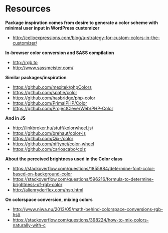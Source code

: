 # Resources

**Package inspiration comes from desire to generate a color scheme with minimal user input in WordPress customizer**
* http://celloexpressions.com/blog/a-strategy-for-custom-colors-in-the-customizer/

**In-browser color conversion and SASS compilation**
* http://rgb.to
* http://www.sassmeister.com/

**Similar packages/inspiration**
* https://github.com/mexitek/phpColors
* https://github.com/spatie/color
* https://github.com/hasbridge/php-color
* https://github.com/PrimalPHP/Color
* https://github.com/ProjectCleverWeb/PHP-Color

**And in JS**
* http://linkbroker.hu/stuff/kolorwheel.js/
* https://github.com/brehaut/color-js
* https://github.com/Qix-/color
* https://github.com/niftynei/color-wheel
* https://github.com/carloscabo/colz

**About the perceived brightness used in the Color class**
* https://stackoverflow.com/questions/1855884/determine-font-color-based-on-background-color
* https://stackoverflow.com/questions/596216/formula-to-determine-brightness-of-rgb-color
* http://alienryderflex.com/hsp.html

**On colorspace conversion, mixing colors**
* http://www.niwa.nu/2013/05/math-behind-colorspace-conversions-rgb-hsl/
* https://stackoverflow.com/questions/398224/how-to-mix-colors-naturally-with-c
